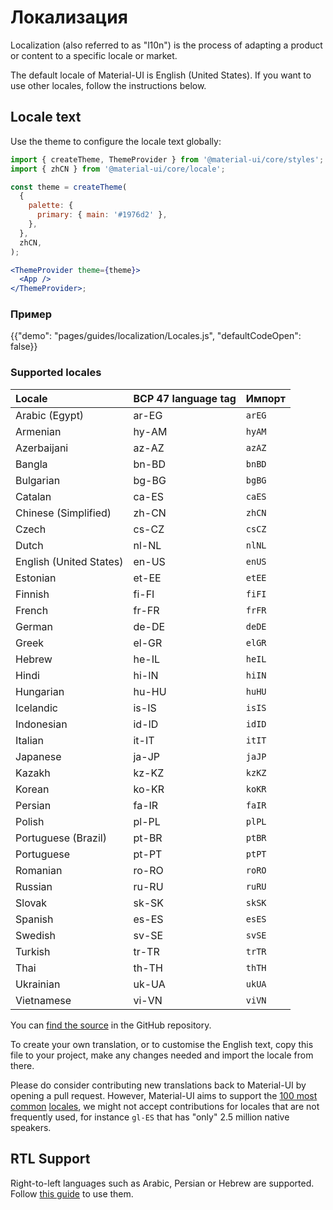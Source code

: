 # Локализация

<p class="description">Localization (also referred to as "l10n") is the process of adapting a product or content to a specific locale or market.</p>

The default locale of Material-UI is English (United States). If you want to use other locales, follow the instructions below.

## Locale text

Use the theme to configure the locale text globally:

```jsx
import { createTheme, ThemeProvider } from '@material-ui/core/styles';
import { zhCN } from '@material-ui/core/locale';

const theme = createTheme(
  {
    palette: {
      primary: { main: '#1976d2' },
    },
  },
  zhCN,
);

<ThemeProvider theme={theme}>
  <App />
</ThemeProvider>;
```

### Пример

{{"demo": "pages/guides/localization/Locales.js", "defaultCodeOpen": false}}

### Supported locales

| Locale                  | BCP 47 language tag | Импорт |
|:----------------------- |:------------------- |:------ |
| Arabic (Egypt)          | ar-EG               | `arEG` |
| Armenian                | hy-AM               | `hyAM` |
| Azerbaijani             | az-AZ               | `azAZ` |
| Bangla                  | bn-BD               | `bnBD` |
| Bulgarian               | bg-BG               | `bgBG` |
| Catalan                 | ca-ES               | `caES` |
| Chinese (Simplified)    | zh-CN               | `zhCN` |
| Czech                   | cs-CZ               | `csCZ` |
| Dutch                   | nl-NL               | `nlNL` |
| English (United States) | en-US               | `enUS` |
| Estonian                | et-EE               | `etEE` |
| Finnish                 | fi-FI               | `fiFI` |
| French                  | fr-FR               | `frFR` |
| German                  | de-DE               | `deDE` |
| Greek                   | el-GR               | `elGR` |
| Hebrew                  | he-IL               | `heIL` |
| Hindi                   | hi-IN               | `hiIN` |
| Hungarian               | hu-HU               | `huHU` |
| Icelandic               | is-IS               | `isIS` |
| Indonesian              | id-ID               | `idID` |
| Italian                 | it-IT               | `itIT` |
| Japanese                | ja-JP               | `jaJP` |
| Kazakh                  | kz-KZ               | `kzKZ` |
| Korean                  | ko-KR               | `koKR` |
| Persian                 | fa-IR               | `faIR` |
| Polish                  | pl-PL               | `plPL` |
| Portuguese (Brazil)     | pt-BR               | `ptBR` |
| Portuguese              | pt-PT               | `ptPT` |
| Romanian                | ro-RO               | `roRO` |
| Russian                 | ru-RU               | `ruRU` |
| Slovak                  | sk-SK               | `skSK` |
| Spanish                 | es-ES               | `esES` |
| Swedish                 | sv-SE               | `svSE` |
| Turkish                 | tr-TR               | `trTR` |
| Thai                    | th-TH               | `thTH` |
| Ukrainian               | uk-UA               | `ukUA` |
| Vietnamese              | vi-VN               | `viVN` |

<!-- #default-branch-switch -->

You can [find the source](https://github.com/mui-org/material-ui/blob/next/packages/material-ui/src/locale/index.ts) in the GitHub repository.

To create your own translation, or to customise the English text, copy this file to your project, make any changes needed and import the locale from there.

Please do consider contributing new translations back to Material-UI by opening a pull request. However, Material-UI aims to support the [100 most common](https://en.wikipedia.org/wiki/List_of_languages_by_number_of_native_speakers) [locales](https://www.ethnologue.com/guides/ethnologue200), we might not accept contributions for locales that are not frequently used, for instance `gl-ES` that has "only" 2.5 million native speakers.

## RTL Support

Right-to-left languages such as Arabic, Persian or Hebrew are supported. Follow [this guide](/guides/right-to-left/) to use them.
